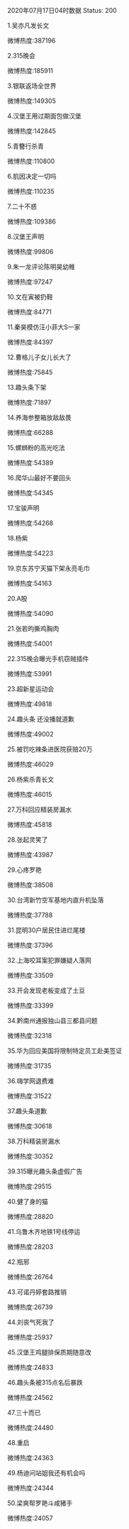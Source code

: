 2020年07月17日04时数据
Status: 200

1.吴亦凡发长文

微博热度:387196

2.315晚会

微博热度:185911

3.银联返场全世界

微博热度:149305

4.汉堡王用过期面包做汉堡

微博热度:142845

5.青簪行杀青

微博热度:110800

6.肌因决定一切吗

微博热度:110235

7.二十不惑

微博热度:109386

8.汉堡王声明

微博热度:99806

9.朱一龙评论陈明昊幼稚

微博热度:97247

10.文在寅被扔鞋

微博热度:84771

11.秦昊模仿汪小菲大S一家

微博热度:84397

12.曹格儿子女儿长大了

微博热度:75845

13.趣头条下架

微博热度:71897

14.养海参整箱放敌敌畏

微博热度:66288

15.螺蛳粉的高光吃法

微博热度:54389

16.爬华山最好不要回头

微博热度:54345

17.宝骏声明

微博热度:54268

18.杨紫

微博热度:54223

19.京东苏宁天猫下架永亮毛巾

微博热度:54163

20.A股

微博热度:54090

21.张若昀撕鸡胸肉

微博热度:54001

22.315晚会曝光手机窃贼插件

微博热度:53991

23.超新星运动会

微博热度:49818

24.趣头条 还没播就道歉

微博热度:49002

25.被罚吃辣条进医院获赔20万

微博热度:46029

26.杨紫杀青长文

微博热度:46015

27.万科回应精装房漏水

微博热度:45818

28.张起灵笑了

微博热度:43987

29.心疼罗艳

微博热度:38508

30.台湾新竹空军基地内直升机坠落

微博热度:37788

31.昆明30户居民住进烂尾楼

微博热度:37396

32.上海咬耳案犯罪嫌疑人落网

微博热度:33509

33.开会发现老板变成了土豆

微博热度:33399

34.黔南州通报独山县三都县问题

微博热度:32318

35.华为回应美国将限制特定员工赴美签证

微博热度:31735

36.嗨学网退费难

微博热度:31522

37.趣头条道歉

微博热度:30618

38.万科精装房漏水

微博热度:30352

39.315曝光趣头条虚假广告

微博热度:29515

40.健了身的猫

微博热度:28820

41.乌鲁木齐地铁1号线停运

微博热度:28203

42.瓶邪

微博热度:26764

43.可诺丹婷套路推销

微博热度:26739

44.刘丧气死我了

微博热度:25937

45.汉堡王鸡腿排保质期随意改

微博热度:24833

46.趣头条被315点名后暴跌

微博热度:24562

47.三十而已

微博热度:24480

48.重启

微博热度:24363

49.杨迪问站姐我还有机会吗

微博热度:24344

50.梁爽帮罗艳斗咸猪手

微博热度:24057

